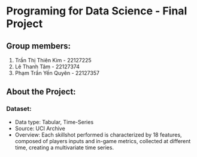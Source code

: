 # Programing for Data Science - Final Project
## Group members:
1. Trần Thị Thiên Kim - 22127225
2. Lê Thanh Tâm - 22127374
3. Phạm Trần Yến Quyên - 22127357

## About the Project:
### Dataset:
- Data type: Tabular, Time-Series
- Source: UCI Archive
- Overview: Each skillshot performed is characterized by 18 features, composed of players inputs and in-game metrics, collected at different time, creating a multivariate time series.
